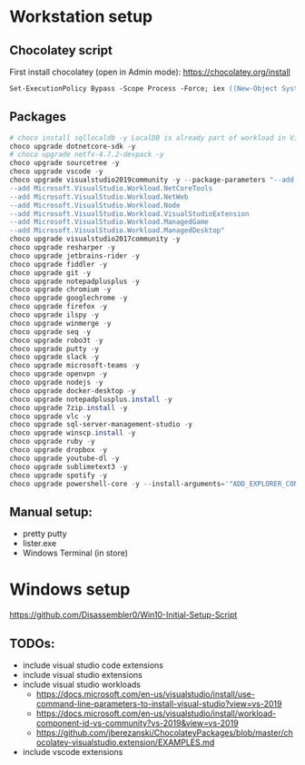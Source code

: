 # Workstation setup

## Chocolatey script
First install chocolatey (open in Admin mode):
<https://chocolatey.org/install>
``` ps
Set-ExecutionPolicy Bypass -Scope Process -Force; iex ((New-Object System.Net.WebClient).DownloadString('https://chocolatey.org/install.ps1'))
```

## Packages

``` powershell
# choco install sqllocaldb -y LocalDB is already part of workload in Visual studio
choco upgrade dotnetcore-sdk -y
# choco upgrade netfx-4.7.2-devpack -y
choco upgrade sourcetree -y
choco upgrade vscode -y
choco upgrade visualstudio2019community -y --package-parameters "--add Microsoft.VisualStudio.Component.CoreEditor
--add Microsoft.VisualStudio.Workload.NetCoreTools
--add Microsoft.VisualStudio.Workload.NetWeb
--add Microsoft.VisualStudio.Workload.Node
--add Microsoft.VisualStudio.Workload.VisualStudioExtension
--add Microsoft.VisualStudio.Workload.ManagedGame
--add Microsoft.VisualStudio.Workload.ManagedDesktop"
choco upgrade visualstudio2017community -y
choco upgrade resharper -y
choco upgrade jetbrains-rider -y
choco upgrade fiddler -y
choco upgrade git -y 
choco upgrade notepadplusplus -y
choco upgrade chromium -y
choco upgrade googlechrome -y
choco upgrade firefox -y
choco upgrade ilspy -y
choco upgrade winmerge -y
choco upgrade seq -y
choco upgrade robo3t -y
choco upgrade putty -y
choco upgrade slack -y
choco upgrade microsoft-teams -y
choco upgrade openvpn -y
choco upgrade nodejs -y
choco upgrade docker-desktop -y
choco upgrade notepadplusplus.install -y
choco upgrade 7zip.install -y
choco upgrade vlc -y
choco upgrade sql-server-management-studio -y
choco upgrade winscp.install -y
choco upgrade ruby -y
choco upgrade dropbox -y
choco upgrade youtube-dl -y
choco upgrade sublimetext3 -y
choco upgrade spotify -y
choco upgrade powershell-core -y --install-arguments='"ADD_EXPLORER_CONTEXT_MENU_OPENPOWERSHELL=1 REGISTER_MANIFEST=1 ENABLE_PSREMOTING=1"'
```

## Manual setup:
- pretty putty
- lister.exe
- Windows Terminal (in store)

# Windows setup
https://github.com/Disassembler0/Win10-Initial-Setup-Script

## TODOs:
- include visual studio code extensions
- include visual studio extensions
- include visual studio workloads
  - <https://docs.microsoft.com/en-us/visualstudio/install/use-command-line-parameters-to-install-visual-studio?view=vs-2019>
  - <https://docs.microsoft.com/en-us/visualstudio/install/workload-component-id-vs-community?vs-2019&view=vs-2019>
  - <https://github.com/jberezanski/ChocolateyPackages/blob/master/chocolatey-visualstudio.extension/EXAMPLES.md>
- include vscode extensions
